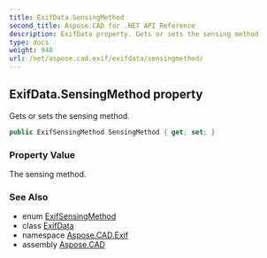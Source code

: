 ```yaml
---
title: ExifData.SensingMethod
second_title: Aspose.CAD for .NET API Reference
description: ExifData property. Gets or sets the sensing method
type: docs
weight: 940
url: /net/aspose.cad.exif/exifdata/sensingmethod/
---
```

## ExifData.SensingMethod property

Gets or sets the sensing method.

```csharp
public ExifSensingMethod SensingMethod { get; set; }
```

### Property Value

The sensing method.

### See Also

* enum [ExifSensingMethod](../../../aspose.cad.exif.enums/exifsensingmethod/)
* class [ExifData](../)
* namespace [Aspose.CAD.Exif](../../exifdata/)
* assembly [Aspose.CAD](../../../)


